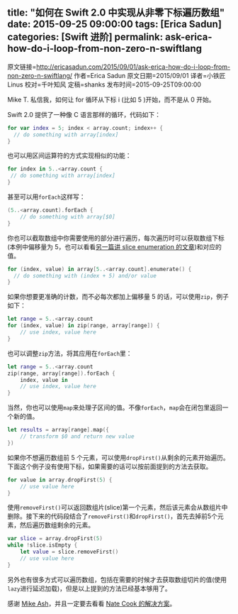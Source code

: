 title: "如何在 Swift 2.0 中实现从非零下标遍历数组"
date: 2015-09-25 09:00:00
tags: [Erica Sadun]
categories: [Swift 进阶]
permalink: ask-erica-how-do-i-loop-from-non-zero-n-swiftlang
---
原文链接=http://ericasadun.com/2015/09/01/ask-erica-how-do-i-loop-from-non-zero-n-swiftlang/
作者=Erica Sadun
原文日期=2015/09/01
译者=小铁匠Linus
校对=千叶知风
定稿=shanks
发布时间=2015-09-25T09:00:00

<!--此处开始正文-->

Mike T. 私信我，如何让 for 循环从下标 i (比如 5 )开始，而不是从 0 开始。

Swift 2.0 提供了一种像 C 语言那样的循环，代码如下：

```swift
for var index = 5; index < array.count; index++ {
  // do something with array[index]
}
```

也可以用区间运算符的方式实现相似的功能：
<!--more-->

```swift
for index in 5..<array.count {
 // do something with array[index]
}
```

甚至可以用`forEach`这样写：

```swift
(5..<array.count).forEach {
    // do something with array[$0]
}
```

你也可以截取数组中你需要使用的部分进行遍历，每次遍历时可以获取数组下标(本例中偏移量为 5，也可以看看[另一篇讲 slice enumeration 的文章](http://ericasadun.com/2015/09/01/beta-6-slice-indices-zero-and-what-beta-6-doesnt-change-swiftlang/))和对应的值。

```swift
for (index, value) in array[5..<array.count].enumerate() {
  // do something with (index + 5) and/or value
}
```


如果你想要更准确的计数，而不必每次都加上偏移量 5 的话，可以使用`zip`，例子如下：


```swift
let range = 5..<array.count
for (index, value) in zip(range, array[range]) {        
    // use index, value here
}
```

也可以调整`zip`方法，将其应用在`forEach`里：

```swift
let range = 5..<array.count
zip(range, array[range]).forEach {
    index, value in
    // use index, value here
}
```

当然，你也可以使用`map`来处理子区间的值。不像`forEach`，`map`会在闭包里返回一个新的值。

```swift
let results = array[range].map({
    // transform $0 and return new value
})
```

如果你不想遍历数组前 5 个元素，可以使用`dropFirst()`从剩余的元素开始遍历。下面这个例子没有使用下标，如果需要的话可以按前面提到的方法去获取。

```swift
for value in array.dropFirst(5) {
    // use value here
}
```

使用`removeFirst()`可以返回数组片(slice)第一个元素，然后该元素会从数组片中删除。接下来的代码段结合了`removeFirst()`和`dropFirst()`，首先去掉前5个元素，然后遍历数组剩余的元素。

```swift
var slice = array.dropFirst(5)
while !slice.isEmpty {
    let value = slice.removeFirst()
    // use value here
}
```

另外也有很多方式可以遍历数组，包括在需要的时候才去获取数组切片的值(使用`lazy`进行延迟加载)，但是以上提到的方法已经基本够用了。

感谢 [Mike Ash](http://mikeash.com/)，并且一定要去看看 [Nate Cook 的解决方案](https://gist.github.com/natecook1000/b6be8929451bb6f35ad4)。